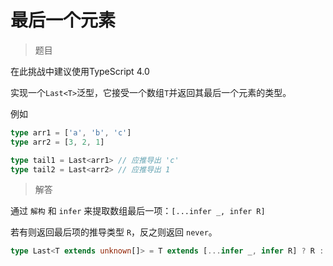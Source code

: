 # 最后一个元素

<BtnGroup
  issue="https://tsch.js.org/15/solutions"
  answer="https://github.com/type-challenges/type-challenges/issues/31921"
/>

> 题目

在此挑战中建议使用TypeScript 4.0

实现一个`Last<T>`泛型，它接受一个数组`T`并返回其最后一个元素的类型。

例如

```ts
type arr1 = ['a', 'b', 'c']
type arr2 = [3, 2, 1]

type tail1 = Last<arr1> // 应推导出 'c'
type tail2 = Last<arr2> // 应推导出 1
```

> 解答

通过 `解构` 和 `infer` 来提取数组最后一项：`[...infer _, infer R]`

若有则返回最后项的推导类型 `R`，反之则返回 `never`。

```ts
type Last<T extends unknown[]> = T extends [...infer _, infer R] ? R : never
```
